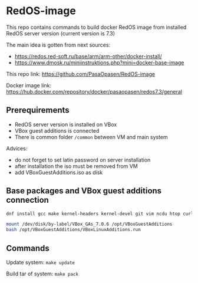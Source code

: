 # RedOS-image

This repo contains commands to build docker RedOS image from installed RedOS server version (current version is 7.3)

The main idea is gotten from next sources:
* https://redos.red-soft.ru/base/arm/arm-other/docker-install/
* https://www.dmosk.ru/miniinstruktions.php?mini=docker-base-image


This repo link: https://github.com/PasaOpasen/RedOS-image

Docker image link: https://hub.docker.com/repository/docker/pasaopasen/redos7.3/general


## Prerequirements
* RedOS server version is installed on VBox
* VBox guest additions is connected
* There is common folder `/common` between VM and main system

Advices:
* do not forget to set latin password on server installation
* after installation the iso must be removed from VM
* add VBoxGuestAdditions.iso as disk

## Base packages and VBox guest additions connection

```bash
dnf install gcc make kernel-headers kernel-devel git vim ncdu htop curl -y

mount /dev/disk/by-label/VBox_GAs_7.0.6 /opt/VBoxGuestAdditions
bash /opt/VBoxGuestAdditions/VBoxLinuxAdditions.run 
```

## Commands

Update system: `make update`

Build tar of system: `make pack`




